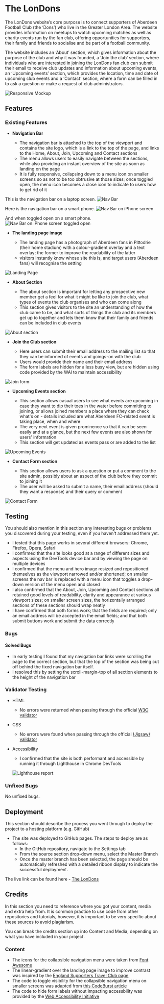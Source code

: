 # The LonDons

The LonDons website’s core purpose is to connect supporters of Aberdeen Football Club (the ‘Dons’) who live in the Greater London Area. The website provides information on meetups to watch upcoming matches as well as charity events run by the fan club, offering opportunities for supporters, their family and friends to socialise and be part of a football community.  

The website includes an ‘About’ section, which gives information about the purpose of the club and why it was founded, a ‘Join the club’ section, where individuals who are interested in joining the LonDons fan club can submit their email to receive club updates and information about upcoming events, an ‘Upcoming events’ section, which provides the location, time and date of upcoming club events and a ‘Contact’ section, where a form can be filled in to ask a question or make a request of club administrators.

![Responsive Mockup](/media/am-i-responsive-mockup.png)

## Features 

### Existing Features

- __Navigation Bar__

  - The navigation bar is attached to the top of the viewport and contains the site logo, which is a link to the top of the page, and links to the Home, About, Join, Upcoming and Contact sections
  - The menu allows users to easily navigate between the sections, while also providing an instant overview of the site as soon as landing on the page
  - It is fully responsive, collapsing down to a menu icon on smaller screens so as not to be too obtrusive at those sizes; once toggled open, the menu icon becomes a close icon to indicate to users how to get rid of it

This is the navigation bar on a laptop screen.
![Nav Bar](/media/navigation-bar-larger-screen.png)

Here is the navigation bar on a smart phone.
![Nav Bar on iPhone screen](/media/navigation-bar-small-screen-closed.jpeg)

And when toggled open on a smart phone.
![Nav Bar on iPhone screen toggled open](/media/navigation-bar-small-screen-open.jpeg)

- __The landing page image__

  - The landing page has a photograph of Aberdeen fans in Pittodrie (their home stadium) with a colour-gradient overlay and a text overlay; the former to improve the readability of the latter
  - visitors instantly know whose site this is, and target users (Aberdeen fans) will recognise the setting

![Landing Page](/media/full-landing-page-image.png)

- __About Section__

  - The about section is important for letting any prospective new member get a feel for what it might be like to join the club, what types of events the club organises and who can come along
  - This section gives visitors to the site an understanding of how the club came to be, and what sorts of things the club and its members get up to together and lets them know that their family and friends can be included in club events
  
![About section](/media/about-section-top.png)

- __Join the Club section__

  - Here users can submit their email address to the mailing list so that they can be informed of events and goings-on with the club
  - Users would provide their name and their email address
  - The form labels are hidden for a less busy view, but are hidden using code provided by the WAI to maintain accessibility

![Join form](/media/join-form-section.png)

- __Upcoming Events section__

  - This section allows casual users to see what events are upcoming in case they want to dip their toes in the water before committing to joining, or allows joined members a place where they can check what's on - details included are what Aberdeen FC-related event is taking place, when and where
  - The very next event is given prominence so that it can be seen easily and at a glance, but the next few events are also shown for users' information
  - This section will get updated as events pass or are added to the list

![Upcoming Events](/media/upcoming-events-section.png)

- __Contact Form section__

  - This section allows users to ask a question or put a comment to the site admin, possibly about an aspect of the club before they commit to joining it
  - The user will be asked to submit a name, their email address (should they want a response) and their query or comment

![Contact Form](/media/contact-form-section.png)

## Testing 

You should also mention in this section any interesting bugs or problems you discovered during your testing, even if you haven't addressed them yet.

- I tested that this page works in several different browsers: Chrome, Firefox, Opera, Safari
- I confirmed that the site looks good at a range of different sizes and aspects using the DevTools device bar and by viewing the page on multiple devices
- I confirmed that the menu and hero image resized and repositioned themselves as the viewport narrowed and/or shortened; on smaller screens the nav bar is replaced with a menu icon that toggles a drop-down version of the menu open and closed
- I also confirmed that the About, Join, Upcoming and Contact sections all retained good levels of readability, clarity and appearance at various viewport sizes; on smaller screen sizes, the horizontally arranged sections of these sections should wrap neatly
- I have confirmed that both forms work; that the fields are required; only an email address will be accepted in the email fields; and that both submit buttons work and submit the data correctly

### Bugs

#### Solved Bugs

- In early testing I found that my navigation bar links were scrolling the page to the correct section, but that the top of the section was being cut off behind the fixed navigation bar itself.
- I resolved this by setting the scroll-margin-top of all section elements to the height of the navigation bar

### Validator Testing 

- HTML
  - No errors were returned when passing through the official [W3C validator](https://validator.w3.org/nu/?doc=https%3A%2F%2Fafcrandy.github.io%2Flon-dons%2F)
- CSS
  - No errors were found when passing through the official [(Jigsaw) validator](https://jigsaw.w3.org/css-validator/validator?uri=https%3A%2F%2Fafcrandy.github.io%2Flon-dons%2F&profile=css3svg&usermedium=all&warning=1&vextwarning=&lang=en)
- Accessibility
  - I confirmed that the site is both performant and accessible by running it through Lighthouse in Chrome DevTools

  ![Lighthouse report](/media/lon-dons-lighthouse-report.png)

### Unfixed Bugs

No unfixed bugs. 

## Deployment

This section should describe the process you went through to deploy the project to a hosting platform (e.g. GitHub) 

- The site was deployed to GitHub pages. The steps to deploy are as follows: 
  - In the GitHub repository, navigate to the Settings tab 
  - From the source section drop-down menu, select the Master Branch
  - Once the master branch has been selected, the page should be automatically refreshed with a detailed ribbon display to indicate the successful deployment. 

The live link can be found here - [The LonDons](https://afcrandy.github.io/lon-dons/)


## Credits 

In this section you need to reference where you got your content, media and extra help from. It is common practice to use code from other repositories and tutorials, however, it is important to be very specific about these sources to avoid plagiarism. 

You can break the credits section up into Content and Media, depending on what you have included in your project. 

### Content 

- The icons for the collapsible navigation menu were taken from [Font Awesome](https://fontawesome.com/)
- The linear-gradient over the landing page image to improve contrast was inspired by the [England Supporters Travel Club page](https://www.englandfootball.com/england/mens-senior-team/England-Supporters-Travel-Club)
- The code to toggle visibility for the collapsible navigation menu on smaller screens was adapted from [this CodeBurst article](https://codeburst.io/how-to-make-a-collapsible-menu-using-only-css-a1cd805b1390)
- The code to hide form labels without impacting accessbility was provided by the [Web Accessibility Initiative](https://www.w3.org/WAI/tutorials/forms/labels/#note-on-hiding-elements)
